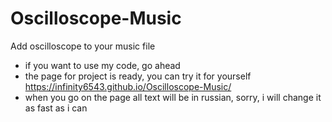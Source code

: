 # Oscilloscope-Music
Add oscilloscope to your music file


* if you want to use my code, go ahead
* the page for project is ready, you can try it for yourself
https://infinity6543.github.io/Oscilloscope-Music/
* when you go on the page all text will be in russian, sorry, i will change it as fast as i can
